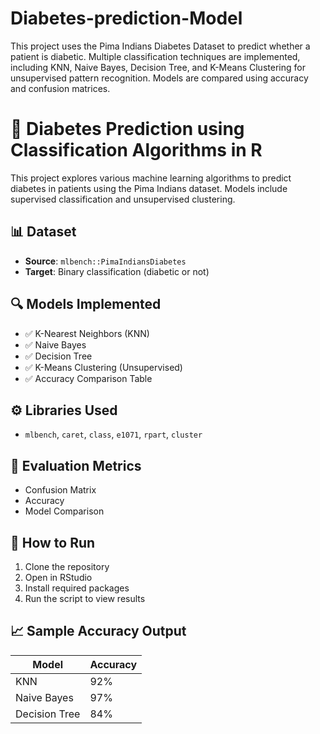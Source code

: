 # Diabetes-prediction-Model
This project uses the Pima Indians Diabetes Dataset to predict whether a patient is diabetic. Multiple classification techniques are implemented, including KNN, Naive Bayes, Decision Tree, and K-Means Clustering for unsupervised pattern recognition. Models are compared using accuracy and confusion matrices.



# 🤖 Diabetes Prediction using Classification Algorithms in R

This project explores various machine learning algorithms to predict diabetes in patients using the Pima Indians dataset. Models include supervised classification and unsupervised clustering.

## 📊 Dataset
- **Source**: `mlbench::PimaIndiansDiabetes`
- **Target**: Binary classification (diabetic or not)

## 🔍 Models Implemented
- ✅ K-Nearest Neighbors (KNN)
- ✅ Naive Bayes
- ✅ Decision Tree
- ✅ K-Means Clustering (Unsupervised)
- ✅ Accuracy Comparison Table

## ⚙️ Libraries Used
- `mlbench`, `caret`, `class`, `e1071`, `rpart`, `cluster`

## 🧪 Evaluation Metrics
- Confusion Matrix
- Accuracy
- Model Comparison

## 🧾 How to Run
1. Clone the repository
2. Open in RStudio
3. Install required packages
4. Run the script to view results

## 📈 Sample Accuracy Output
| Model         | Accuracy |
|---------------|----------|
| KNN           | 92%      |
| Naive Bayes   | 97%      |
| Decision Tree | 84%      |





